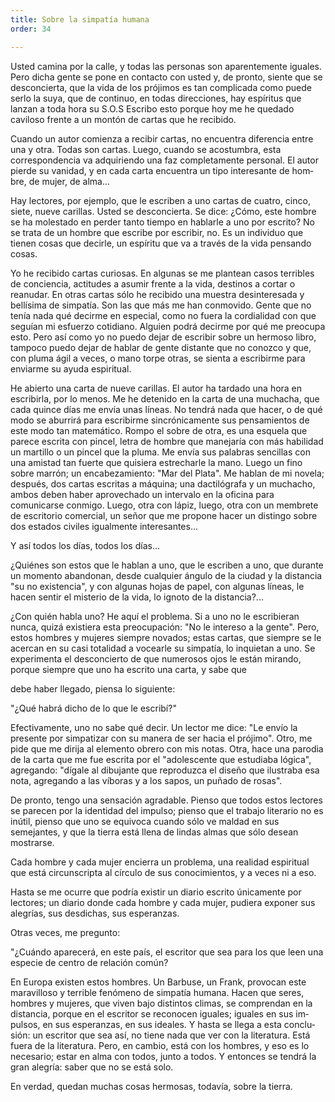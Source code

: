 ```yaml
---
title: Sobre la simpatía humana
order: 34

---
```


Usted camina por la calle, y todas las personas son aparentemente iguales. Pero dicha gente se pone en contacto con usted y, de pronto, siente que se desconcierta, que la vida de los prójimos es tan complicada como puede serlo la suya, que de continuo, en todas direcciones, hay espíritus que lanzan a toda hora su S.O.S Escribo esto porque hoy me he queda­do caviloso frente a un montón de cartas que he recibido.

Cuando un autor comienza a recibir cartas, no encuentra diferencia entre una y otra. Todas son cartas. Luego, cuando se acostumbra, esta correspondencia va adquiriendo una faz completamente personal. El autor pierde su vanidad, y en cada carta encuentra un tipo interesante de hom­bre, de mujer, de alma...

Hay lectores, por ejemplo, que le escriben a uno cartas de cuatro, cinco, siete, nueve carillas. Usted se desconcierta. Se dice: ¿Cómo, este hombre se ha molestado en perder tanto tiempo en hablarle a uno por escrito? No se trata de un hombre que escribe por escribir, no. Es un in­dividuo que tienen cosas que decirle, un espíritu que va a través de la vida pensando cosas.

Yo he recibido cartas curiosas. En algunas se me plantean casos te­rribles de conciencia, actitudes a asumir frente a la vida, destinos a cortar o reanudar. En otras cartas sólo he recibido una muestra desinteresada y bellísima de simpatía. Son las que más me han conmovido. Gente que no tenía nada qué decirme en especial, como no fuera la cordialidad con que seguían mi esfuerzo cotidiano. Alguien podrá decirme por qué me preocupa esto. Pero así como yo no puedo dejar de escribir sobre un her­moso libro, tampoco puedo dejar de hablar de gente distante que no co­nozco y que, con pluma ágil a veces, o mano torpe otras, se sienta a escri­birme para enviarme su ayuda espiritual.

He abierto una carta de nueve carillas. El autor ha tardado una hora en escribirla, por lo menos. Me he detenido en la carta de una muchacha, que cada quince días me envía unas líneas. No tendrá nada que hacer, o de qué modo se aburrirá para escribirme sincrónicamente sus pensa­mientos de este modo tan matemático. Rompo el sobre de otra, es una esquela que parece escrita con pincel, letra de hombre que manejaría con más habilidad un martillo o un pincel que la pluma. Me envía sus pala­bras sencillas con una amistad tan fuerte que quisiera estrecharle la ma­no. Luego un fino sobre marrón; un encabezamiento: "Mar del Plata". Me hablan de mi novela; después, dos cartas escritas a máquina; una dac­tilógrafa y un muchacho, ambos deben haber aprovechado un intervalo en la oficina para comunicarse conmigo. Luego, otra con lápiz, luego, otra con un membrete de escritorio comercial, un señor que me propone hacer un distingo sobre dos estados civiles igualmente interesantes...

Y así todos los días, todos los días...

¿Quiénes son estos que le hablan a uno, que le escriben a uno, que durante un momento abandonan, desde cualquier ángulo de la ciudad y la distancia "su no existencia", y con algunas hojas de papel, con algu­nas líneas, le hacen sentir el misterio de la vida, lo ignoto de la distancia?... 	

¿Con quién habla uno? He aquí el problema. Si a uno no le escribie­ran nunca, quizá existiera esta preocupación: "No le intereso a la gen­te". Pero, estos hombres y mujeres siempre novados; estas cartas, que siempre se le acercan en su casi totalidad a vocearle su simpatía, lo in­quietan a uno. Se experimenta el desconcierto de que numerosos ojos le están mirando, porque siempre que uno ha escrito una carta, y sabe que

debe haber llegado, piensa lo siguiente: 	

"¿Qué habrá dicho de lo que le escribí?"

Efectivamente, uno no sabe qué decir. Un lector me dice: "Le envío la presente por simpatizar con su manera de ser hacia el prójimo". Otro, me pide que me dirija al elemento obrero con mis notas. Otra, hace una parodia de la carta que me fue escrita por el "adolescente que estudiaba lógica", agregando: "dígale al dibujante que reproduzca el diseño que ilustraba esa nota, agregando a las víboras y a los sapos, un puñado de rosas".

De pronto, tengo una sensación agradable. Pienso que todos estos lectores se parecen por la identidad del impulso; pienso que el trabajo li­terario no es inútil, pienso que uno se equivoca cuando sólo ve maldad en sus semejantes, y que la tierra está llena de lindas almas que sólo de­sean mostrarse.

Cada hombre y cada mujer encierra un problema, una realidad espi­ritual que está circunscripta al círculo de sus conocimientos, y a veces ni a eso.

Hasta se me ocurre que podría existir un diario escrito únicamente por lectores; un diario donde cada hombre y cada mujer, pudiera expo­ner sus alegrías, sus desdichas, sus esperanzas.

Otras veces, me pregunto:

"¿Cuándo aparecerá, en este país, el escritor que sea para los que leen una especie de centro de relación común?

En Europa existen estos hombres. Un Barbuse, un Frank, provocan este maravilloso y terrible fenómeno de simpatía humana. Hacen que seres, hombres y mujeres, que viven bajo distintos climas, se comprendan en la distancia, porque en el escritor se reconocen iguales; iguales en sus im­pulsos, en sus esperanzas, en sus ideales. Y hasta se llega a esta conclu­sión: un escritor que sea así, no tiene nada que ver con la literatura. Está fuera de la literatura. Pero, en cambio, está con los hombres, y eso es lo necesario; estar en alma con todos, junto a todos. Y entonces se tendrá la gran alegría: saber que no se está solo.

En verdad, quedan muchas cosas hermosas, todavía, sobre la tierra. 
